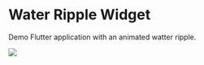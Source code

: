 # Water Ripple Widget

Demo Flutter application with an animated watter ripple.

![](ezgif-4-6fcefc6bdb4e.gif)

